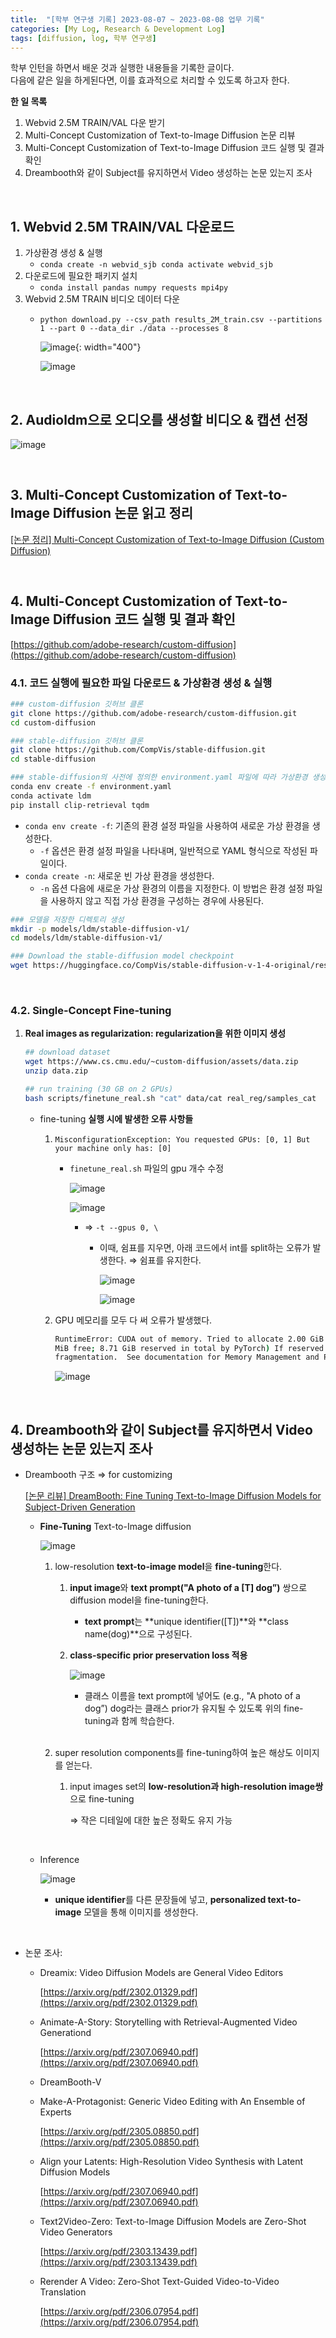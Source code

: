 ```yaml
---
title:  "[학부 연구생 기록] 2023-08-07 ~ 2023-08-08 업무 기록"
categories: [My Log, Research & Development Log]
tags: [diffusion, log, 학부 연구생]
---   
```


학부 인턴을 하면서 배운 것과 실행한 내용들을 기록한 글이다.  
다음에 같은 일을 하게된다면, 이를 효과적으로 처리할 수 있도록 하고자 한다.

**한 일 목록**

1. Webvid 2.5M TRAIN/VAL 다운 받기
2. Multi-Concept Customization of Text-to-Image Diffusion 논문 리뷰
3. Multi-Concept Customization of Text-to-Image Diffusion 코드 실행 및 결과 확인
4. Dreambooth와 같이 Subject를 유지하면서 Video 생성하는 논문 있는지 조사

<br>

## 1. Webvid 2.5M TRAIN/VAL 다운로드

1. 가상환경 생성 & 실행
    - `conda create -n webvid_sjb
    conda activate webvid_sjb`
2. 다운로드에 필요한 패키지 설치
    - `conda install pandas numpy requests mpi4py`
3. Webvid 2.5M TRAIN 비디오 데이터 다운
    - `python download.py --csv_path results_2M_train.csv --partitions 1 --part 0 --data_dir ./data --processes 8`
        
        ![image](https://github.com/jibin86/RealTimeFaceRecognition/assets/89712324/42779eef-46bc-4256-b83a-c3141d6d4bf4){: width="400"}

        
        ![image](https://github.com/jibin86/RealTimeFaceRecognition/assets/89712324/9714e876-568d-4003-a11b-156180c615b8)

<br>       

## 2. Audioldm으로 오디오를 생성할 비디오 & 캡션 선정

![image](https://github.com/jibin86/RealTimeFaceRecognition/assets/89712324/10e5564f-daf3-4c03-8fb4-f0e33df468ae)

<br>

## 3. Multi-Concept Customization of Text-to-Image Diffusion 논문 읽고 정리

[[논문 정리] Multi-Concept Customization of Text-to-Image Diffusion (Custom Diffusion)](https://jibin86.github.io/ai%20tech/computer%20vision/paper%20review/%EB%85%BC%EB%AC%B8-%EC%A0%95%EB%A6%AC-Multi-Concept-Customization-of-Text-to-Image-Diffusion-(Custom-Diffusion)/)

<br>

## 4. **Multi-Concept Customization of Text-to-Image Diffusion** 코드 실행 및 결과 확인

[https://github.com/adobe-research/custom-diffusion](https://github.com/adobe-research/custom-diffusion)

### 4.1. 코드 실행에 필요한 파일 다운로드 & 가상환경 생성 & 실행

```bash
### custom-diffusion 깃허브 클론
git clone https://github.com/adobe-research/custom-diffusion.git
cd custom-diffusion

### stable-diffusion 깃허브 클론
git clone https://github.com/CompVis/stable-diffusion.git
cd stable-diffusion

### stable-diffusion의 사전에 정의한 environment.yaml 파일에 따라 가상환경 생성
conda env create -f environment.yaml
conda activate ldm
pip install clip-retrieval tqdm
```

- `conda env create -f`: 기존의 환경 설정 파일을 사용하여 새로운 가상 환경을 생성한다.
    - `-f` 옵션은 환경 설정 파일을 나타내며, 일반적으로 YAML 형식으로 작성된 파일이다.
- `conda create -n`: 새로운 빈 가상 환경을 생성한다.
    - `-n` 옵션 다음에 새로운 가상 환경의 이름을 지정한다. 이 방법은 환경 설정 파일을 사용하지 않고 직접 가상 환경을 구성하는 경우에 사용된다.

```bash
### 모델을 저장한 디렉토리 생성
mkdir -p models/ldm/stable-diffusion-v1/
cd models/ldm/stable-diffusion-v1/

### Download the stable-diffusion model checkpoint 
wget https://huggingface.co/CompVis/stable-diffusion-v-1-4-original/resolve/main/sd-v1-4.ckpt
```

<br>

### 4.2. **Single-Concept Fine-tuning**

1. **Real images as regularization: regularization을 위한 이미지 생성**
    
    ```bash
    ## download dataset
    wget https://www.cs.cmu.edu/~custom-diffusion/assets/data.zip
    unzip data.zip
    ```
    
    ```bash
    ## run training (30 GB on 2 GPUs)
    bash scripts/finetune_real.sh "cat" data/cat real_reg/samples_cat  cat finetune_addtoken.yaml <pretrained-model-path>
    ```
    
    - fine-tuning **실행 시에 발생한 오류 사항들**
        1. `MisconfigurationException: You requested GPUs: [0, 1]
        But your machine only has: [0]`
            - `finetune_real.sh` 파일의 gpu 개수 수정
                
                ![image](https://github.com/jibin86/RealTimeFaceRecognition/assets/89712324/5bdbdee8-8209-42f0-bfbe-c6f3eeba641b)
                
                ![image](https://github.com/jibin86/RealTimeFaceRecognition/assets/89712324/8124738f-39c7-4f9a-88e8-0144cf103ac7)
                
                - ⇒ `-t --gpus 0, \`
                    - 이때, 쉼표를 지우면, 아래 코드에서 int를 split하는 오류가 발생한다. 
                    ⇒ 쉼표를 유지한다.
                        
                        ![image](https://github.com/jibin86/RealTimeFaceRecognition/assets/89712324/475f673b-35cf-4462-a1ba-4d5b77a3af7d)
                        
                        ![image](https://github.com/jibin86/RealTimeFaceRecognition/assets/89712324/d116a9b0-8069-49e4-8a6b-9c101e8e386c)
                        
        2. GPU 메모리를 모두 다 써 오류가 발생했다.
            
            ```bash
            RuntimeError: CUDA out of memory. Tried to allocate 2.00 GiB (GPU 0; 11.74 GiB total capacity; 7.01 GiB already allocated; 213.69 
            MiB free; 8.71 GiB reserved in total by PyTorch) If reserved memory is >> allocated memory try setting max_split_size_mb to avoid 
            fragmentation.  See documentation for Memory Management and PYTORCH_CUDA_ALLOC_CONF
            ```
            
            ![image](https://github.com/jibin86/RealTimeFaceRecognition/assets/89712324/88e3aa97-1752-4f48-8069-cbc7bafcccb3)
            
<br>

## 4. Dreambooth와 같이 Subject를 유지하면서 Video 생성하는 논문 있는지 조사

- Dreambooth 구조 ⇒ for customizing
    
    [[논문 리뷰] DreamBooth: Fine Tuning Text-to-Image Diffusion Models for Subject-Driven Generation](https://jibin86.github.io/ai%20tech/computer%20vision/paper%20review/%EB%85%BC%EB%AC%B8-%EB%A6%AC%EB%B7%B0-DreamBooth-Fine-Tuning-Text-to-Image-Diffusion-Models-for-Subject-Driven-Generation/) 
    
    - **Fine-Tuning** Text-to-Image diffusion
        
        ![image](https://github.com/jibin86/RealTimeFaceRecognition/assets/89712324/51bb346a-eebb-41f7-8368-1e9cc9e4d2ab)
        
        1. low-resolution **text-to-image model**을 **fine-tuning**한다.
            1. **input image**와 **text prompt("A photo of a [T] dog”)** 쌍으로 diffusion model을 fine-tuning한다.
                - **text prompt**는 **unique identifier([T])**와 **class name(dog)**으로 구성된다.
            2. **class-specific prior preservation loss 적용**
                
                ![image](https://github.com/jibin86/RealTimeFaceRecognition/assets/89712324/bef3c5f9-3fe9-4fc3-aecf-870e89c91389)
                
                - 클래스 이름을 text prompt에 넣어도 (e.g., "A photo of a dog”) dog라는 클래스 prior가 유지될 수 있도록 위의 fine-tuning과 함께 학습한다.

            <br>

        2. super resolution components를 fine-tuning하여 높은 해상도 이미지를 얻는다.
            1. input images set의 **low-resolution과 high-resolution image쌍**으로 fine-tuning 
                
                ⇒ 작은 디테일에 대한 높은 정확도 유지 가능

        <br>
                
    - Inference
        
        ![image](https://github.com/jibin86/RealTimeFaceRecognition/assets/89712324/4d475fda-e380-47f9-be0a-feb8c7ebf599)
        
        - **unique identifier**를 다른 문장들에 넣고, **personalized text-to-image** 모델을 통해 이미지를 생성한다.

<br>

- 논문 조사:

    - Dreamix: Video Diffusion Models are General Video Editors
        
        [https://arxiv.org/pdf/2302.01329.pdf](https://arxiv.org/pdf/2302.01329.pdf)
        
    - Animate-A-Story: Storytelling with Retrieval-Augmented Video Generationd
        
        [https://arxiv.org/pdf/2307.06940.pdf](https://arxiv.org/pdf/2307.06940.pdf)
        
    - DreamBooth-V
    - Make-A-Protagonist: Generic Video Editing with An Ensemble of Experts
        
        [https://arxiv.org/pdf/2305.08850.pdf](https://arxiv.org/pdf/2305.08850.pdf)
        
    - Align your Latents: High-Resolution Video Synthesis with Latent Diffusion Models
        
        [https://arxiv.org/pdf/2307.06940.pdf](https://arxiv.org/pdf/2307.06940.pdf)
        
    - Text2Video-Zero: Text-to-Image Diffusion Models are Zero-Shot Video Generators
        
        [https://arxiv.org/pdf/2303.13439.pdf](https://arxiv.org/pdf/2303.13439.pdf)
        
    - Rerender A Video: Zero-Shot Text-Guided Video-to-Video Translation

        [https://arxiv.org/pdf/2306.07954.pdf](https://arxiv.org/pdf/2306.07954.pdf)